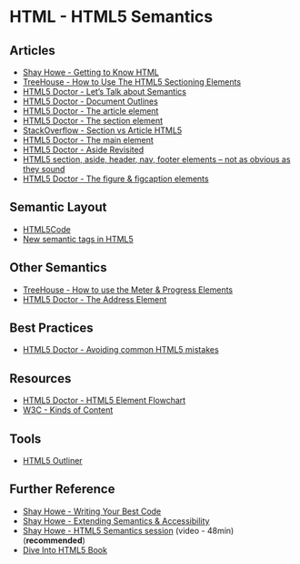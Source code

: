 HTML - HTML5 Semantics
=======================

Articles
----------

- [Shay Howe - Getting to Know HTML](http://learn.shayhowe.com/html-css/getting-to-know-html/)
- [TreeHouse - How to Use The HTML5 Sectioning Elements](http://blog.teamtreehouse.com/use-html5-sectioning-elements)
- [HTML5 Doctor - Let’s Talk about Semantics](http://html5doctor.com/lets-talk-about-semantics/)
- [HTML5 Doctor - Document Outlines](http://html5doctor.com/outlines/)
- [HTML5 Doctor - The article element](http://html5doctor.com/the-article-element/)
- [HTML5 Doctor - The section element](http://html5doctor.com/the-section-element/)
- [StackOverflow - Section vs Article HTML5](https://stackoverflow.com/questions/7549561/section-vs-article-html5)
- [HTML5 Doctor - The main element](http://html5doctor.com/the-main-element/)
- [HTML5 Doctor - Aside Revisited](http://html5doctor.com/aside-revisited/)
- [HTML5 section, aside, header, nav, footer elements – not as obvious as they sound](http://www.anthonycalzadilla.com/2010/08/html5-section-aside-header-nav-footer-elements-not-as-obvious-as-they-sound/)
- [HTML5 Doctor - The figure & figcaption elements](http://html5doctor.com/the-figure-figcaption-elements/)

Semantic Layout
----------------

- [HTML5Code](http://www.html5code.com/tutorials/html5-semantic-layout-tags/)
- [New semantic tags in HTML5](http://ftsanjuan.com/projects/html5/)

Other Semantics
----------------

- [TreeHouse - How to use the Meter & Progress Elements](http://blog.teamtreehouse.com/use-meter-progress-elements)
- [HTML5 Doctor - The Address Element](http://html5doctor.com/the-address-element/)

Best Practices
---------------

- [HTML5 Doctor - Avoiding common HTML5 mistakes](http://html5doctor.com/avoiding-common-html5-mistakes/)

Resources
----------

- [HTML5 Doctor - HTML5 Element Flowchart](http://html5doctor.com/downloads/h5d-sectioning-flowchart.pdf)
- [W3C - Kinds of Content](http://www.w3.org/TR/html5/dom.html#kinds-of-content)

Tools
----------

- [HTML5 Outliner](https://gsnedders.html5.org/outliner/)

Further Reference
-------------------

- [Shay Howe - Writing Your Best Code](http://learn.shayhowe.com/html-css/writing-your-best-code/)
- [Shay Howe - Extending Semantics & Accessibility](http://learn.shayhowe.com/advanced-html-css/semantics-accessibility/)
- [Shay Howe - HTML5 Semantics session](https://www.youtube.com/watch?v=qvONd7Z8vec) (video - 48min) (**recommended**)
- [Dive Into HTML5 Book](http://diveinto.html5doctor.com/index.html)
